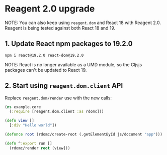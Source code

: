 # Reagent 2.0 upgrade

NOTE: You can also keep using `reagent.dom` and React 18
with Reagent 2.0. Reagent is being tested against both React 18 and 19.

## 1. Update React npm packages to 19.2.0

`npm i react@19.2.0 react-dom@19.2.0`

NOTE: React is no longer available as a UMD module, so the
Cljsjs packages can't be updated to React 19.

## 2. Start using `reagent.dom.client` API

Replace `reagent.dom/render` use with the new calls:

```cljs
(ns example.core
  (:require [reagent.dom.client :as rdomc]))

(defn view []
  [:div "Hello world"])

(defonce root (rdomc/create-root (.getElementById js/document "app")))

(defn ^:export run []
  (rdomc/render root [view]))
```
